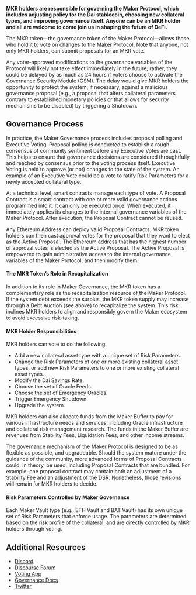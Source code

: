 **MKR holders are responsible for governing the Maker Protocol, which includes adjusting policy for the Dai stablecoin, choosing new collateral types, and improving governance itself. Anyone can be an MKR holder and all are welcome to come join us in shaping the future of DeFi.**

The MKR token—the governance token of the Maker Protocol—allows those who hold it to vote on changes to the Maker Protocol. Note that anyone, not only MKR holders, can submit proposals for an MKR vote.

Any voter-approved modifications to the governance variables of the Protocol will likely not take effect immediately in the future; rather, they could be delayed by as much as 24 hours if voters choose to activate the Governance Security Module (GSM). The delay would give MKR holders the opportunity to protect the system, if necessary, against a malicious governance proposal (e.g., a proposal that alters collateral parameters contrary to established monetary policies or that allows for security mechanisms to be disabled) by triggering a Shutdown.

Governance Process
------------------

In practice, the Maker Governance process includes proposal polling and Executive Voting. Proposal polling is conducted to establish a rough consensus of community sentiment before any Executive Votes are cast. This helps to ensure that governance decisions are considered throughtfully and reached by consensus prior to the voting process itself. Executive Voting is held to approve (or not) changes to the state of the system. An example of an Executive Vote could be a vote to ratify Risk Parameters for a newly accepted collateral type.

At a technical level, smart contracts manage each type of vote. A Proposal Contract is a smart contract with one or more valid governance actions programmed into it. It can only be executed once. When executed, it immediately applies its changes to the internal governance variables of the Maker Protocol. After execution, the Proposal Contract cannot be reused.

Any Ethereum Address can deploy valid Proposal Contracts. MKR token holders can then cast approval votes for the proposal that they want to elect as the Active Proposal. The Ethereum address that has the highest number of approval votes is elected as the Active Proposal. The Active Proposal is empowered to gain administrative access to the internal governance variables of the Maker Protocol, and then modify them.

#### The MKR Token’s Role in Recapitalization

In addition to its role in Maker Governance, the MKR token has a complementary role as the recapitalization resource of the Maker Protocol. If the system debt exceeds the surplus, the MKR token supply may increase through a Debt Auction (see above) to recapitalize the system. This risk inclines MKR holders to align and responsibly govern the Maker ecosystem to avoid excessive risk-taking.

#### MKR Holder Responsibilities

MKR holders can vote to do the following:

- Add a new collateral asset type with a unique set of Risk Parameters.
- Change the Risk Parameters of one or more existing collateral asset types, or add new Risk Parameters to one or more existing collateral asset types.
- Modify the Dai Savings Rate.
- Choose the set of Oracle Feeds.
- Choose the set of Emergency Oracles.
- Trigger Emergency Shutdown.
- Upgrade the system.

MKR holders can also allocate funds from the Maker Buffer to pay for various infrastructure needs and services, including Oracle infrastructure and collateral risk management research. The funds in the Maker Buffer are revenues from Stability Fees, Liquidation Fees, and other income streams.

The governance mechanism of the Maker Protocol is designed to be as flexible as possible, and upgradeable. Should the system mature under the guidance of the community, more advanced forms of Proposal Contracts could, in theory, be used, including Proposal Contracts that are bundled. For example, one proposal contract may contain both an adjustment of a Stability Fee and an adjustment of the DSR. Nonetheless, those revisions will remain for MKR holders to decide.

#### Risk Parameters Controlled by Maker Governance
Each Maker Vault type (e.g., ETH Vault and BAT Vault) has its own unique set of Risk Parameters that enforce usage. The parameters are determined based on the risk profile of the collateral, and are directly controlled by MKR holders through voting.

Additional Resources
--------------------

* [Discord](https://chat.makerdao.com/)
* [Discourse Forum](https://forum.makerdao.com/)
* [Voting App](https://vote.makerdao.com/)
* [Governance Docs](https://makerdao.com/en/whitepaper/#governance-of-the-maker-protocol)
* [Twitter](https://twitter.com/MakerDAO)
